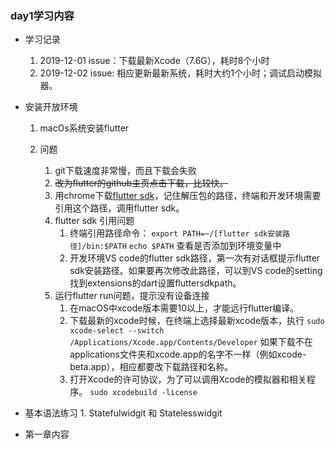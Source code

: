 ### day1学习内容

- 学习记录
	1. 2019-12-01 issue：下载最新Xcode（7.6G），耗时8个小时
	2. 2019-12-02 issue: 相应更新最新系统，耗时大约1个小时；调试启动模拟器。

- 安装开放环境
	1. macOs系统安装flutter

	2. 问题
		1. git下载速度非常慢，而且下载会失败
		2. ~~改为flutter的github主页点击下载，比较快。~~
		3. 用chrome下载[flutter sdk](https://flutter.dev/docs/development/tools/sdk/releases?tab=macos#macos)，记住解压包的路径，终端和开发环境需要引用这个路径，调用flutter sdk。
		4. flutter sdk 引用问题
			1. 终端引用路径命令：
				`export PATH=~/[flutter sdk安装路径]/bin:$PATH`
				`echo $PATH` 查看是否添加到环境变量中 
			2. 开发环境VS code的flutter sdk路径，第一次有对话框提示flutter sdk安装路径。如果要再次修改此路径，可以到VS code的setting找到extensions的dart设置fluttersdkpath。
		5. 运行flutter run问题，提示没有设备连接
			1. 在macOS中xcode版本需要10以上，才能远行flutter编译。
			2. 下载最新的xcode时候，在终端上选择最新xcode版本，执行
				`sudo xcode-select --switch /Applications/Xcode.app/Contents/Developer` 
				如果下载不在applications文件夹和xcode.app的名字不一样（例如xcode-beta.app），相应都要改下载路径和名称。
			3. 打开Xcode的许可协议，为了可以调用Xcode的模拟器和相关程序。
				`sudo xcodebuild -license`

- 基本语法练习
        1. Statefulwidgit 和 Statelesswidgit

- 第一章内容
